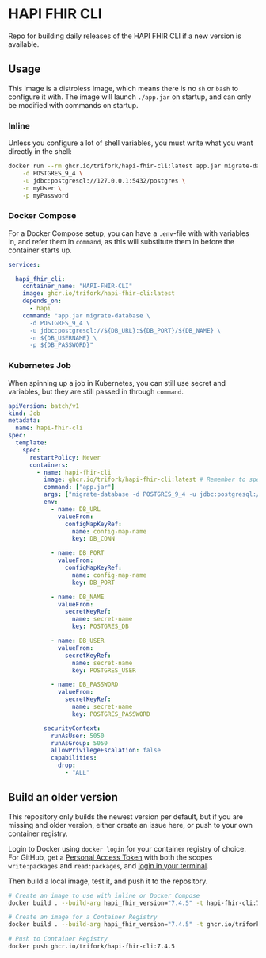 # HAPI FHIR CLI

Repo for building daily releases of the HAPI FHIR CLI if a new version is available.

## Usage

This image is a distroless image, which means there is no `sh` or `bash` to configure it with.
The image will launch `./app.jar` on startup, and can only be modified with commands on startup.

### Inline

Unless you configure a lot of shell variables, you must write what you want directly in the shell:

```bash
docker run --rm ghcr.io/trifork/hapi-fhir-cli:latest app.jar migrate-database \
    -d POSTGRES_9_4 \
    -u jdbc:postgresql://127.0.0.1:5432/postgres \
    -n myUser \
    -p myPassword
```

### Docker Compose

For a Docker Compose setup, you can have a `.env`-file with with variables in, and refer them in `command`, as this will substitute them in before the container starts up.

```yaml
services:

  hapi_fhir_cli:
    container_name: "HAPI-FHIR-CLI"
    image: ghcr.io/trifork/hapi-fhir-cli:latest
    depends_on:
      - hapi
    command: "app.jar migrate-database \
      -d POSTGRES_9_4 \
      -u jdbc:postgresql://${DB_URL}:${DB_PORT}/${DB_NAME} \
      -n ${DB_USERNAME} \
      -p ${DB_PASSWORD}"
```

### Kubernetes Job

When spinning up a job in Kubernetes, you can still use secret and variables, but they are still passed in through `command`.

```yaml
apiVersion: batch/v1
kind: Job
metadata:
  name: hapi-fhir-cli
spec:
  template:
    spec:
      restartPolicy: Never
      containers:
        - name: hapi-fhir-cli
          image: ghcr.io/trifork/hapi-fhir-cli:latest # Remember to specify version
          command: ["app.jar"]
          args: ["migrate-database -d POSTGRES_9_4 -u jdbc:postgresql://${DB_URL}:${DB_PORT}/${DB_NAME} -n ${DB_USERNAME} -p ${DB_PASSWORD}"]
          env:
            - name: DB_URL
              valueFrom:
                configMapKeyRef:
                  name: config-map-name
                  key: DB_CONN

            - name: DB_PORT
              valueFrom:
                configMapKeyRef:
                  name: config-map-name
                  key: DB_PORT

            - name: DB_NAME
              valueFrom:
                secretKeyRef:
                  name: secret-name
                  key: POSTGRES_DB

            - name: DB_USER
              valueFrom:
                secretKeyRef:
                  name: secret-name
                  key: POSTGRES_USER

            - name: DB_PASSWORD
              valueFrom:
                secretKeyRef:
                  name: secret-name
                  key: POSTGRES_PASSWORD

          securityContext:
            runAsUser: 5050
            runAsGroup: 5050
            allowPrivilegeEscalation: false
            capabilities:
              drop:
                - "ALL"
```

## Build an older version

This repository only builds the newest version per default, but if you are missing and older version, either create an issue here, or push to your own container registry.

Login to Docker using `docker login` for your container registry of choice.
For GitHub, get a [Personal Access Token](https://github.com/settings/tokens) with both the scopes `write:packages` and `read:packages`, and [login in your terminal](https://docs.github.com/en/packages/working-with-a-github-packages-registry/working-with-the-container-registry).

Then build a local image, test it, and push it to the repository.

```bash
# Create an image to use with inline or Docker Compose
docker build . --build-arg hapi_fhir_version="7.4.5" -t hapi-fhir-cli:7.4.5

# Create an image for a Container Registry
docker build . --build-arg hapi_fhir_version="7.4.5" -t ghcr.io/trifork/hapi-fhir-cli:7.4.5

# Push to Container Registry
docker push ghcr.io/trifork/hapi-fhir-cli:7.4.5
```
